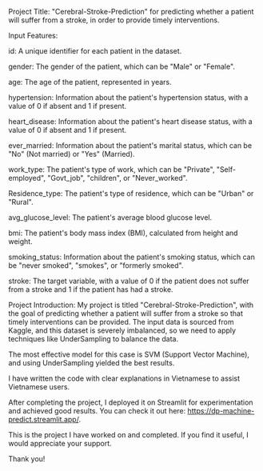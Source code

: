 Project Title: "Cerebral-Stroke-Prediction" for predicting whether a patient will suffer from a stroke, in order to provide timely interventions.

Input Features:

id: A unique identifier for each patient in the dataset.

gender: The gender of the patient, which can be "Male" or "Female".

age: The age of the patient, represented in years.

hypertension: Information about the patient's hypertension status, with a value of 0 if absent and 1 if present.

heart_disease: Information about the patient's heart disease status, with a value of 0 if absent and 1 if present.

ever_married: Information about the patient's marital status, which can be "No" (Not married) or "Yes" (Married).

work_type: The patient's type of work, which can be "Private", "Self-employed", "Govt_job", "children", or "Never_worked".

Residence_type: The patient's type of residence, which can be "Urban" or "Rural".

avg_glucose_level: The patient's average blood glucose level.

bmi: The patient's body mass index (BMI), calculated from height and weight.

smoking_status: Information about the patient's smoking status, which can be "never smoked", "smokes", or "formerly smoked".

stroke: The target variable, with a value of 0 if the patient does not suffer from a stroke and 1 if the patient has had a stroke.


Project Introduction: My project is titled "Cerebral-Stroke-Prediction", with the goal of predicting whether a patient will suffer from a stroke so that timely interventions can be provided. The input data is sourced from Kaggle, and this dataset is severely imbalanced, so we need to apply techniques like UnderSampling to balance the data.

The most effective model for this case is SVM (Support Vector Machine), and using UnderSampling yielded the best results.

I have written the code with clear explanations in Vietnamese to assist Vietnamese users.

After completing the project, I deployed it on Streamlit for experimentation and achieved good results. You can check it out here: https://dp-machine-predict.streamlit.app/.

This is the project I have worked on and completed. If you find it useful, I would appreciate your support.

Thank you!
